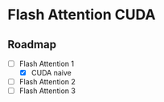 # Flash Attention CUDA

## Roadmap

- [ ] Flash Attention 1
    - [x] CUDA naive
- [ ] Flash Attention 2
- [ ] Flash Attention 3
